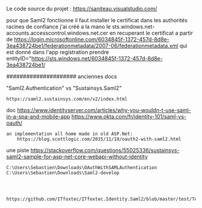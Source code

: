 
Le code source du projet :
https://saniteau.visualstudio.com/


pour que Saml2 fonctionne il faut installer le certificat dans les authorités racines de confiance
j'ai créé a la mano le sts.windows.net-accounts.accesscontrol.windows.net.cer
en recuperant le certificat a partir de https://login.microsoftonline.com/6034845f-1372-457d-8d8e-3ea438724be1/federationmetadata/2007-06/federationmetadata.xml
qui est donné dans l'app registration
prendre entityID="https://sts.windows.net/6034845f-1372-457d-8d8e-3ea438724be1/






##################### anciennes docs

"Saml2.Authentication" vs "Sustainsys.Saml2"

	https://saml2.sustainsys.com/en/v2/index.html

doc
	https://www.identityserver.com/articles/why-you-wouldn-t-use-saml-in-a-spa-and-mobile-app
	https://www.okta.com/fr/identity-101/saml-vs-oauth/
	
	an implementation all home made in old ASP.Net:
		https://blog.scottlogic.com/2015/11/19/oauth2-with-saml2.html
		
une piste 
	https://stackoverflow.com/questions/55025336/sustainsys-saml2-sample-for-asp-net-core-webapi-without-identity
	
	C:\Users\Sebastien\Downloads\OAuthWithSAMLAuthentication
	C:\Users\Sebastien\Downloads\Saml2-develop
	
	
	
	
	https://github.com/ITfoxtec/ITfoxtec.Identity.Saml2/blob/master/test/TestWebAppCore/Startup.cs